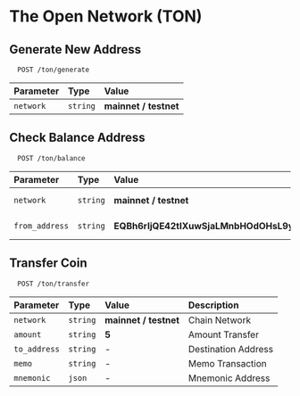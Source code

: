 # The Open Network (TON)

## Generate New Address

```
  POST /ton/generate
```

| Parameter | Type     | Value                |
| :-------- | :------- | :--------------------|
| `network` | `string` | **mainnet / testnet**|

## Check Balance Address

```
  POST /ton/balance
```

| Parameter      | Type     | Value                                                           | Description           |
| :------------- | :------- | :---------------------------------------------------------------|:----------------------|
| `network`      | `string` | **mainnet / testnet**                                           | Chain Network         |
| `from_address` | `string` | **EQBh6rIjQE42tIXuwSjaLMnbHOdOHsL9yC_M78ySzIO6HZI5**            | Your Address          |

## Transfer Coin
```
  POST /ton/transfer
```

| Parameter       | Type     | Value                                                         | Description          |
| :--------       | :------- | :-------------------------------------------------------------|:---------------------|
| `network`       | `string` | **mainnet / testnet**                                         | Chain Network        |
| `amount`        | `string` | **5**                                                         | Amount Transfer      |
| `to_address`    | `string` | -                                                             | Destination Address  |
| `memo`          | `string` | -                                                             | Memo Transaction     |
| `mnemonic`      | `json`   | -                                                             | Mnemonic Address     |
